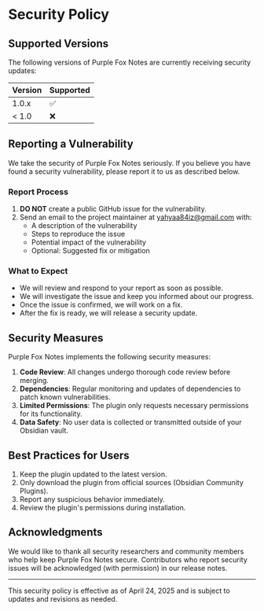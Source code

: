 # Security Policy

## Supported Versions

The following versions of Purple Fox Notes are currently receiving security updates:

| Version | Supported          |
| ------- | ------------------ |
| 1.0.x   | :white_check_mark: |
| < 1.0   | :x:                |

## Reporting a Vulnerability

We take the security of Purple Fox Notes seriously. If you believe you have found a security vulnerability, please report it to us as described below.

### Report Process

1. **DO NOT** create a public GitHub issue for the vulnerability.
2. Send an email to the project maintainer at [yahyaa84iz@gmail.com](mailto:yahyaa84iz@gmail.com) with:
   - A description of the vulnerability
   - Steps to reproduce the issue
   - Potential impact of the vulnerability
   - Optional: Suggested fix or mitigation

### What to Expect

- We will review and respond to your report as soon as possible.
- We will investigate the issue and keep you informed about our progress.
- Once the issue is confirmed, we will work on a fix.
- After the fix is ready, we will release a security update.

## Security Measures

Purple Fox Notes implements the following security measures:

1. **Code Review**: All changes undergo thorough code review before merging.
2. **Dependencies**: Regular monitoring and updates of dependencies to patch known vulnerabilities.
3. **Limited Permissions**: The plugin only requests necessary permissions for its functionality.
4. **Data Safety**: No user data is collected or transmitted outside of your Obsidian vault.

## Best Practices for Users

1. Keep the plugin updated to the latest version.
2. Only download the plugin from official sources (Obsidian Community Plugins).
3. Report any suspicious behavior immediately.
4. Review the plugin's permissions during installation.

## Acknowledgments

We would like to thank all security researchers and community members who help keep Purple Fox Notes secure. Contributors who report security issues will be acknowledged (with permission) in our release notes.

---

This security policy is effective as of April 24, 2025 and is subject to updates and revisions as needed.